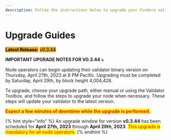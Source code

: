 ```yaml
---
description: Follow the instructions below to upgrade your Findora validator node.
---
```


# Upgrade Guides

&#x20;<mark style="background-color:orange;">**Latest Release:**</mark> <mark style="background-color:orange;"></mark><mark style="background-color:orange;">v0.3.44</mark>

**IMPORTANT UPGRADE NOTES FOR V0.3.44 ⤵️**

Node operators can begin updating their validator binary version on Thursday, April 27th, 2023 at 8 PM Pacific. Upgrading must be completed by Saturday, April 29th, by block height 4,004,428.&#x20;

To upgrade, choose your upgrade path, either manual or using the Validator Toolbox, and follow the steps to upgrade your node when necessary. These steps will update your validator to the latest version.&#x20;

<mark style="color:red;">**Expect a few minutes of downtime while the upgrade is performed.**</mark>

{% hint style="info" %}
An upgrade window for version **v0.3.44** has been scheduled for **April** **27th, 2023** through **April 29th, 2023**. <mark style="color:red;">This upgrade is mandatory for all node operators.</mark>
{% endhint %}
